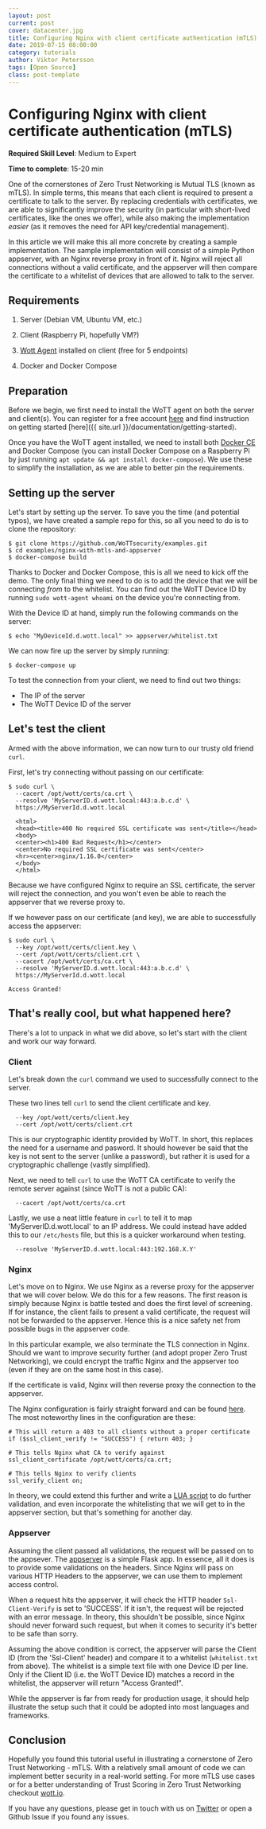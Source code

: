 ```yaml
---
layout: post
current: post
cover: datacenter.jpg
title: Configuring Nginx with client certificate authentication (mTLS)
date: 2019-07-15 08:00:00
category: tutorials
author: Viktor Petersson
tags: [Open Source]
class: post-template
---
```


#  Configuring Nginx with client certificate authentication (mTLS)

**Required Skill Level**: Medium to Expert 

**Time to complete**: 15-20 min

One of the cornerstones of Zero Trust Networking is Mutual TLS (known as mTLS). In simple terms, this means that each client is required to present a certificate to talk to the server. By replacing credentials with certificates, we are able to significantly improve the security (in particular with short-lived certificates, like the ones we offer), while also making the implementation *easier* (as it removes the need for API key/credential management).

In this article we will make this all more concrete by creating a sample implementation. The sample implementation will consist of a simple Python appserver, with an Nginx reverse proxy in front of it. Nginx will reject all connections without a valid certificate, and the appserver will then compare the certificate to a whitelist of devices that are allowed to talk to the server.

## Requirements

1. Server (Debian VM, Ubuntu VM, etc.)

2. Client (Raspberry Pi, hopefully VM?)

3. [Wott Agent](https://dash.wott.io/accounts/register/) installed on client (free for 5 endpoints)

4. Docker and Docker Compose

## Preparation

Before we begin, we first need to install the WoTT agent on both the server and client(s). You can register for a free account [here](https://dash.wott.io/accounts/register/) and find instruction on getting started [here]({{ site.url }}/documentation/getting-started).

Once you have the WoTT agent installed, we need to install both [Docker CE](https://docs.docker.com/install/linux/docker-ce/debian/) and Docker Compose (you can install Docker Compose on a Raspberry Pi by just running `apt update && apt install docker-compose`). We use these to simplify the installation, as we are able to better pin the requirements.

## Setting up the server

Let's start by setting up the server. To save you the time (and potential typos), we have created a sample repo for this, so all you need to do is to clone the repository:

```
$ git clone https://github.com/WoTTsecurity/examples.git
$ cd examples/nginx-with-mtls-and-appserver
$ docker-compose build
```

Thanks to Docker and Docker Compose, this is all we need to kick off the demo. The only final thing we need to do is to add the device that we will be connecting *from* to the whitelist. You can find out the WoTT Device ID by running `sudo wott-agent whoami` on the device you're connecting from.

With the Device ID at hand, simply run the following commands on the server:

```
$ echo "MyDeviceId.d.wott.local" >> appserver/whitelist.txt
```

We can now fire up the server by simply running:

```
$ docker-compose up
```

To test the connection from your client, we need to find out two things:

 * The IP of the server
 * The WoTT Device ID of the server


## Let's test the client

Armed with the above information, we can now turn to our trusty old friend `curl`.

First, let's try connecting without passing on our certificate:

```
$ sudo curl \
  --cacert /opt/wott/certs/ca.crt \
  --resolve 'MyServerID.d.wott.local:443:a.b.c.d' \
  https://MyServerId.d.wott.local

  <html>
  <head><title>400 No required SSL certificate was sent</title></head>
  <body>
  <center><h1>400 Bad Request</h1></center>
  <center>No required SSL certificate was sent</center>
  <hr><center>nginx/1.16.0</center>
  </body>
  </html>

```

Because we have configured Nginx to require an SSL certificate, the server will reject the connection, and you won't even be able to reach the appserver that we reverse proxy to.

If we however pass on our certificate (and key), we are able to successfully access the appserver:

```
$ sudo curl \
  --key /opt/wott/certs/client.key \
  --cert /opt/wott/certs/client.crt \
  --cacert /opt/wott/certs/ca.crt \
  --resolve 'MyServerID.d.wott.local:443:a.b.c.d' \
  https://MyServerId.d.wott.local

Access Granted!
```

## That's really cool, but what happened here?

There's a lot to unpack in what we did above, so let's start with the client and work our way forward.


### Client

Let's break down the `curl` command we used to successfully connect to the server.

These two lines tell `curl` to send the client certificate and key.
```
  --key /opt/wott/certs/client.key
  --cert /opt/wott/certs/client.crt
```
This is our cryptographic identity provided by WoTT. In short, this replaces the need for a username and pasword. It should however be said that the key is not sent to the server (unlike a password), but rather it is used for a cryptographic challenge (vastly simplified).

Next, we need to tell `curl` to use the WoTT CA certificate to verify the remote server against (since WoTT is not a public CA):

```
  --cacert /opt/wott/certs/ca.crt
```

Lastly, we use a neat little feature in `curl` to tell it to map 'MyServerID.d.wott.local' to an IP address. We could instead have added this to our `/etc/hosts` file, but this is a quicker workaround when testing.

```
  --resolve 'MyServerID.d.wott.local:443:192.168.X.Y'
```


### Nginx

Let's move on to Nginx. We use Nginx as a reverse proxy for the appserver that we will cover below. We do this for a few reasons. The first reason is simply because Nginx is battle tested and does the first level of screening. If for instance, the client fails to present a valid certificate, the request will not be forwarded to the appserver. Hence this is a nice safety net from possible bugs in the appserver code.

In this particular example, we also terminate the TLS connection in Nginx. Should we want to improve security further (and adopt proper Zero Trust Networking), we could encrypt the traffic Nginx and the appserver too (even if they are on the same host in this case).

If the certificate is valid, Nginx will then reverse proxy the connection to the appserver.

The Nginx configuration is fairly straight forward and can be found [here](https://github.com/WoTTsecurity/examples/blob/master/nginx-with-mtls-and-appserver/nginx/reverse-proxy.conf). The most noteworthy lines in the configuration are these:

```
# This will return a 403 to all clients without a proper certificate
if ($ssl_client_verify != "SUCCESS") { return 403; }

# This tells Nginx what CA to verify against
ssl_client_certificate /opt/wott/certs/ca.crt;

# This tells Nginx to verify clients
ssl_verify_client on;
```

In theory, we could extend this further and write a [LUA script](https://github.com/openresty/lua-nginx-module#readme) to do further validation, and even incorporate the whitelisting that we will get to in the appserver section, but that's something for another day.

### Appserver

Assuming the client passed all validations, the request will be passed on to the appsever. The [appserver](https://github.com/WoTTsecurity/examples/blob/master/nginx-with-mtls-and-appserver/appserver/app.py) is a simple Flask app. In essence, all it does is to provide some validations on the headers. Since Nginx will pass on various HTTP Headers to the appserver, we can use them to implement access control.

When a request hits the appserver, it will check the HTTP header `Ssl-Client-Verify` is set to 'SUCCESS'. If it isn't, the request will be rejected with an error message. In theory, this shouldn't be possible, since Nginx should never forward such request, but when it comes to security it's better to be safe than sorry.

Assuming the above condition is correct, the appserver will parse the Client ID (from the 'Ssl-Client' header) and compare it to a whitelist (`whitelist.txt` from above). The whitelist is a simple text file with one Device ID per line. Only if the Client ID (i.e. the WoTT Device ID) matches a record in the whitelist, the appserver will return "Access Granted!".

While the appserver is far from ready for production usage, it should help illustrate the setup such that it could be adopted into most languages and frameworks.


## Conclusion

Hopefully you found this tutorial useful in illustrating a cornerstone of Zero Trust Networking - mTLS. With a relatively small amount of code we can implement better security in a real-world setting. For more mTLS use cases or for a better understanding of Trust Scoring in Zero Trust Networking checkout [wott.io](https://twitter.com/wottsecurity).

If you have any questions, please get in touch with us on [Twitter](https://twitter.com/wottsecurity) or open a Github Issue if you found any issues.
